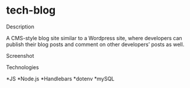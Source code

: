 # tech-blog

Description 

A CMS-style blog site similar to a Wordpress site, where developers can publish their blog posts and comment on other developers’ posts as well.

Screenshot


Technologies

*JS
*Node.js
*Handlebars
*dotenv
*mySQL

